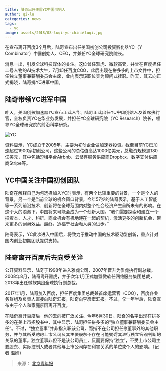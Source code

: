 ```yaml
---
title: 陆奇出任美国YC中国创始人
author: qi-lu
categories: news
tags:
  - yc
image: assets/2018/08-luqi-yc-china/luqi.jpg
---
```


在宣布离开百度3个月后，陆奇宣布出任美国初创公司投资孵化器YC（Y Combinator）中国创始人、CEO，并兼任YC全球研究院院长。

消息一出，引发全球科技媒体的关注。这位曾任雅虎、微软高管，并曾在百度担任二号人物的AI技术大牛，7月卸任百度COO，此后出现在拼多多的上市文件中，担任独立董事兼薪酬委员会主席，业内表示该职位实为顾问式挂职。昨天，其去向正式揭晓，陆奇携YC进军中国。

## 陆奇带领YC进军中国

昨天，美国创投加速器YC宣布正式入华。陆奇正式出任YC中国创始人及首席执行官，全权负责YC在华业务发展，并担任YC全球研究院（YC Research）院长，领导YC全球研究院的前沿科学研究。

![YC](/assets/2018/08-luqi-yc-china/yc.jpg)

资料显示，YC成立于2005年，主要为初创企业做加速器投资。截至目前YC已加速超过1900家初创公司，这些公司的总估值高达1000亿美元，总融资规模逾180亿美元，其中包括短租平台Airbnb、云储存服务供应商Dropbox、数字支付供应商Stripe等。

## YC中国关注中国初创团队

陆奇在解释自己为何选择加入YC时表示，有两个比较重要的背景，一个是个人的背景，另一个是当前全球的机会窗口背景。今年57岁的陆奇表示，基于人工智能等一系列前沿技术，创新将在全球范围内对整个社会经济产生前所未有的影响。在这个大的浪潮下，中国将来可能会成为一个创新大国。“我们需要探索和建立一个把资本、人才、科研、商业机会有机地连在一起的契机，激活更多的创新机会，带来更多的创新效益。最终，造福于社会和人类的进步。”

陆奇表示，YC此次进入中国后，将致力于推动中国的技术驱动型创新，重点针对国内创业初期团队提供支持。

## 陆奇离开百度后去向受关注

公开资料显示，陆奇于1998年进入雅虎公司，2007年晋升为雅虎执行副总裁。2008年8月，陆奇离开雅虎，并于次年1月正式加盟微软任网络服务集团总裁，2013年出任微软集团全球执行副总裁。

2017年1月，陆奇加入百度，担任百度集团总裁兼首席运营官（COO），百度各业务群组及负责人直接向陆奇汇报，陆奇向李彦宏汇报。不过，仅一年半后，陆奇宣布由于个人和家庭原因离开百度。

在陆奇离开百度后，他的去向被广泛关注。今年6月30日，陆奇的名字出现在拼多多的在美上市招股书中，其中显示，陆奇担任拼多多的“独立董事兼薪酬委员会主任”。不过，“独立董事”并非指入职该公司，而指不在公司担任除董事外的其他职务，并与其所受聘的上市公司及其主要股东不存在可能妨碍其进行独立客观判断的关系的董事。独立董事非但不是该公司员工，反而要保持“独立”，不受上市公司主要股东、实际控制人或者其他与上市公司存在利害关系的单位或个人的影响。（记者 温婧）

> 来源： [北京青年报](http://www.xinhuanet.com/tech/2018-08/16/c_1123276474.htm)
